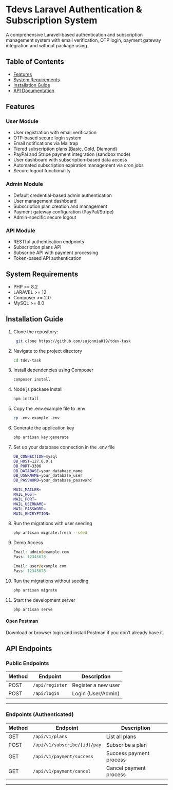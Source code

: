 # Tdevs Laravel Authentication & Subscription System

A comprehensive Laravel-based authentication and subscription management system with email verification, OTP login, payment gateway integration and without package using.

## Table of Contents

- [Features](#features)
- [System Requirements](#system-requirements)
- [Installation Guide](#installation-guide)
- [API Documentation](#api-documentation)

## Features

### User Module
- User registration with email verification
- OTP-based secure login system
- Email notifications via Mailtrap
- Tiered subscription plans (Basic, Gold, Diamond)
- PayPal and Stripe payment integration (sandbox mode)
- User dashboard with subscription-based data access
- Automated subscription expiration management via cron jobs
- Secure logout functionality

### Admin Module
- Default credential-based admin authentication
- User management dashboard
- Subscription plan creation and management
- Payment gateway configuration (PayPal/Stripe)
- Admin-specific secure logout

### API Module
- RESTful authentication endpoints
- Subscription plans API
- Subscribe API with payment processing
- Token-based API authentication

## System Requirements

- PHP >= 8.2
- LARAVEL >= 12
- Composer >= 2.0
- MySQL >= 8.0 

## Installation Guide

1. Clone the repository:

   ```bash
    git clone https://github.com/sujonmia019/tdev-task

2. Navigate to the project directory

    ```bash
    cd tdev-task

3. Install dependencies using Composer

    ```bash
    composer install

4. Node js packase install

    ```bash
    npm install

5. Copy the .env.example file to .env

    ```bash
    cp .env.example .env

6. Generate the application key

    ```bash
    php artisan key:generate

7. Set up your database connection in the .env file

    ```bash
    DB_CONNECTION=mysql
    DB_HOST=127.0.0.1
    DB_PORT=3306
    DB_DATABASE=your_database_name
    DB_USERNAME=your_database_user
    DB_PASSWORD=your_database_password
    ```
    ```bash
    MAIL_MAILER=
    MAIL_HOST=
    MAIL_PORT=
    MAIL_USERNAME=
    MAIL_PASSWORD=
    MAIL_ENCRYPTION=
    ```

8. Run the migrations with user seeding

    ```bash
    php artisan migrate:fresh --seed

9. Demo Access
    ```php
    Email: admin@example.com
    Pass: 12345678

    Email: user@example.com
    Pass: 12345678
    ```

9. Run the migrations without seeding

    ```bash
    php artisan migrate

10. Start the development server

    ```bash
    php artisan serve

#### Open Postman
Download or browser login and install Postman if you don’t already have it.

## API Endpoints

### Public Endpoints
| Method | Endpoint        | Description              |
|--------|-----------------|--------------------------|
| POST   | `/api/register` | Register a new user  |
| POST   | `/api/login`    | Login (User/Admin)   |

---

### Endpoints (Authenticated)
| Method | Endpoint                    | Description                     |
|--------|-----------------------------|---------------------------------|
| GET    | `/api/v1/plans`             | List all plans                  |
| POST   | `/api/v1/subscribe/{id}/pay`| Subscribe a plan                |
| GET    | `/api/v1/payment/success`   | Success payment process         |
| GET    | `/api/v1/payment/cancel`    | Cancel payment process          |

---
